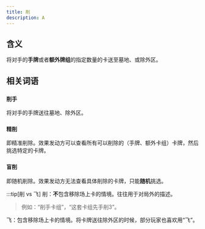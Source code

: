 ```yaml
---
title: 削
description: A 
---
```


## 含义

将对手的**手牌**或者**额外牌组**的指定数量的卡送至墓地、或除外区。

## 相关词语

### `削手`  

将对手的手牌送往墓地、除外区。

### `精削`  

即精准削除。效果发动方可以查看所有可以削除的（手牌、额外卡组）卡牌，然后挑选特定的卡牌。

### `盲削`  

即随机削除。效果发动方无法查看具体削除的卡牌，只能**随机**挑选。  

:::tip[削 vs 飞]
削：**不**包含移除场上卡的情境。往往用于对局外的描述。
>例如：“削手卡组”，“这套卡组先手削3”。  

飞：包含移除场上卡的情境。将卡牌送往除外区的时候，部分玩家也喜欢用“飞”。
